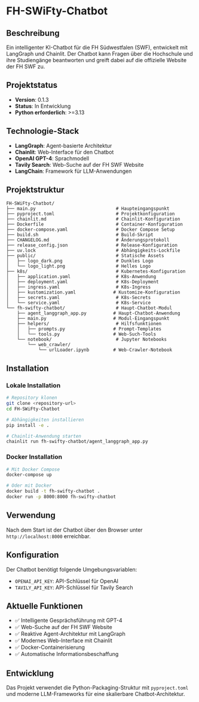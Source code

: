# FH-SWiFty-Chatbot

## Beschreibung
Ein intelligenter KI-Chatbot für die FH Südwestfalen (SWF), entwickelt mit LangGraph und Chainlit. Der Chatbot kann Fragen über die Hochschule und ihre Studiengänge beantworten und greift dabei auf die offizielle Website der FH SWF zu.

## Projektstatus
- **Version**: 0.1.3
- **Status**: In Entwicklung
- **Python erforderlich**: >=3.13

## Technologie-Stack
- **LangGraph**: Agent-basierte Architektur
- **Chainlit**: Web-Interface für den Chatbot
- **OpenAI GPT-4**: Sprachmodell
- **Tavily Search**: Web-Suche auf der FH SWF Website
- **LangChain**: Framework für LLM-Anwendungen

## Projektstruktur
```
FH-SWiFty-Chatbot/
├── main.py                              # Haupteingangspunkt
├── pyproject.toml                       # Projektkonfiguration
├── chainlit.md                          # Chainlit-Konfiguration
├── Dockerfile                           # Container-Konfiguration
├── docker-compose.yaml                  # Docker Compose Setup
├── build.sh                             # Build-Skript
├── CHANGELOG.md                         # Änderungsprotokoll
├── release_config.json                  # Release-Konfiguration
├── uv.lock                              # Abhängigkeits-Lockfile
├── public/                              # Statische Assets
│   ├── logo_dark.png                    # Dunkles Logo
│   └── logo_light.png                   # Helles Logo
├── k8s/                                 # Kubernetes-Konfiguration
│   ├── application.yaml                 # K8s-Anwendung
│   ├── deployment.yaml                  # K8s-Deployment
│   ├── ingress.yaml                     # K8s-Ingress
│   ├── kustomization.yaml              # Kustomize-Konfiguration
│   ├── secrets.yaml                     # K8s-Secrets
│   └── service.yaml                     # K8s-Service
└── fh-swifty-chatbot/                   # Haupt-Chatbot-Modul
    ├── agent_langgraph_app.py          # Haupt-Chatbot-Anwendung
    ├── main.py                         # Modul-Eingangspunkt
    ├── helpers/                         # Hilfsfunktionen
    │   ├── prompts.py                  # Prompt-Templates
    │   └── tools.py                    # Web-Such-Tools
    └── notebook/                        # Jupyter Notebooks
        └── web_crawler/
            └── urlLoader.ipynb         # Web-Crawler-Notebook
```

## Installation

### Lokale Installation
```bash
# Repository klonen
git clone <repository-url>
cd FH-SWiFty-Chatbot

# Abhängigkeiten installieren
pip install -e .

# Chainlit-Anwendung starten
chainlit run fh-swifty-chatbot/agent_langgraph_app.py
```

### Docker Installation
```bash
# Mit Docker Compose
docker-compose up

# Oder mit Docker
docker build -t fh-swifty-chatbot .
docker run -p 8000:8000 fh-swifty-chatbot
```

## Verwendung
Nach dem Start ist der Chatbot über den Browser unter `http://localhost:8000` erreichbar.

## Konfiguration
Der Chatbot benötigt folgende Umgebungsvariablen:
- `OPENAI_API_KEY`: API-Schlüssel für OpenAI
- `TAVILY_API_KEY`: API-Schlüssel für Tavily Search

## Aktuelle Funktionen
- ✅ Intelligente Gesprächsführung mit GPT-4
- ✅ Web-Suche auf der FH SWF Website
- ✅ Reaktive Agent-Architektur mit LangGraph
- ✅ Modernes Web-Interface mit Chainlit
- ✅ Docker-Containerisierung
- ✅ Automatische Informationsbeschaffung

## Entwicklung
Das Projekt verwendet die Python-Packaging-Struktur mit `pyproject.toml` und moderne LLM-Frameworks für eine skalierbare Chatbot-Architektur.